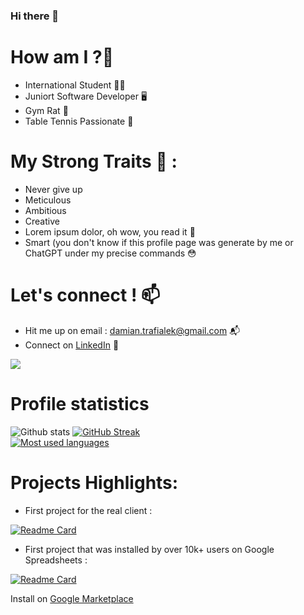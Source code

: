 ### Hi there 👋


# How am I ?🤔
 - International Student 👨‍🎓
 - Juniort Software Developer 🖥
 - Gym Rat 💪
 - Table Tennis Passionate 🏓

# My Strong Traits 🤪 :
 - Never give up
 - Meticulous
 - Ambitious
 - Creative
 - Lorem ipsum dolor, oh wow, you read it 🤗
 - Smart (you don't know if this profile page was generate by me or ChatGPT under my precise commands 😳

# Let's connect ! 📫 
 - Hit me up on email : [damian.trafialek@gmail.com](mailto:damian.trafialek@gmail.com) 📬
 - Connect on [LinkedIn](https://www.linkedin.com/in/damian-trafia%C5%82ek-078298249/) 📂

<!--
**THEWhiteArrow/THEWhiteArrow** is a ✨ _special_ ✨ repository because its `README.md` (this file) appears on your GitHub profile.

Here are some ideas to get you started:

- 🔭 I’m currently working on ...
- 🌱 I’m currently learning ...
- 👯 I’m looking to collaborate on ...
- 🤔 I’m looking for help with ...
- 💬 Ask me about ...
- 📫 How to reach me: ...
- 😄 Pronouns: ...
- ⚡ Fun fact: ...
-->

![](https://komarev.com/ghpvc/?username=THEWhiteArrow&color=E62B17)

# Profile statistics

![Github stats](https://github-readme-stats.vercel.app/api?username=THEWhiteArrow&show_icons=true&theme=dracula)
[![GitHub Streak](https://github-readme-streak-stats.herokuapp.com?user=THEWhiteArrow&theme=dracula)](https://git.io/streak-stats)
<br />
[![Most used languages](https://github-readme-stats.vercel.app/api/top-langs/?username=THEWhiteArrow&count_private=true&include_all_commits=true&theme=dracula&layout=compact&langs_count=10)](https://github.com/anuraghazra/github-readme-stats)
<br />


# Projects Highlights:
 - First project for the real client :
 
 [![Readme Card](https://github-readme-stats.vercel.app/api/pin/?username=THEWhiteArrow&repo=ortodentica)](https://github.com/THEWhiteArrow/ortodentica) 
 - First project that was installed by over 10k+ users on Google Spreadsheets : 
 
 [![Readme Card](https://github-readme-stats.vercel.app/api/pin/?username=THEWhiteArrow&repo=pixel-art-app-script)](https://github.com/THEWhiteArrow/pixel-art-app-script)
   
  Install on [Google Marketplace](https://workspace.google.com/u/0/marketplace/app/pixel_art_creator/869152467548)
